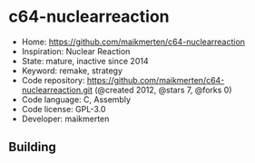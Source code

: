 # c64-nuclearreaction

- Home: https://github.com/maikmerten/c64-nuclearreaction
- Inspiration: Nuclear Reaction
- State: mature, inactive since 2014
- Keyword: remake, strategy
- Code repository: https://github.com/maikmerten/c64-nuclearreaction.git (@created 2012, @stars 7, @forks 0)
- Code language: C, Assembly
- Code license: GPL-3.0
- Developer: maikmerten

## Building
